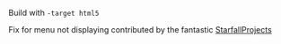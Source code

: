 Build with `-target html5`

Fix for menu not displaying contributed by the fantastic [StarfallProjects](https://github.com/StarfallProjects)